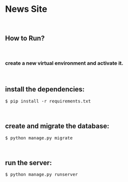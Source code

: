 # News Site
<br>
<h2>How to Run? </h2>
<br>

<h3>
  create a new virtual environment and activate it.
</h3>
<br>

<h2>
  install the dependencies:
</h2>
<div class="highlight highlight-source-shell">
  <pre>$ pip install -r requirements.txt</pre>
</div>
<br>

<h2>
  create and migrate the database:
</h2>
<div class="highlight highlight-source-shell">
  <pre>$ python manage.py migrate</pre>
</div>
<br>

<h2>
  run the server:
</h2>
<div class="highlight highlight-source-shell">
  <pre>$ python manage.py runserver</pre>
</div>
<br>
